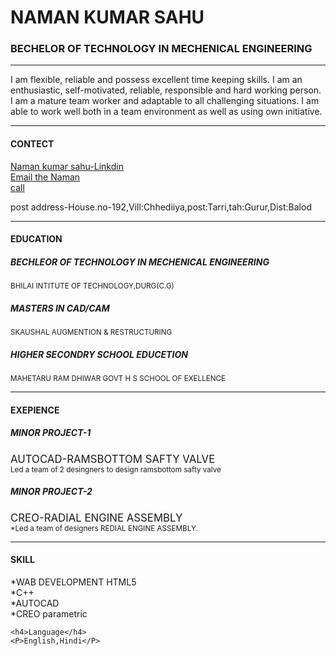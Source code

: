 <!DOCTYPE html>
<html lang="en">
<head>
    <meta charset="UTF-8">
    <meta name="viewport" content="width=device-width, initial-scale=1.0">
    <title>Resume</title>
</head>
<body>
    <a href="A:\image shop.jpg"></a>
    <H1>NAMAN KUMAR SAHU</H1>
    <H3>BECHELOR OF TECHNOLOGY IN MECHENICAL ENGINEERING</H3>
    <HR>
    <p>
    I am flexible, reliable and possess excellent time keeping skills. I am
    an enthusiastic, self-motivated, reliable, responsible and hard
    working person. I am a mature team worker and adaptable to all
    challenging situations. I am able to work well both in a team
    environment as well as using own initiative.
    </p>
    <hr>
    <H4>CONTECT</H4>
    <a href="openthelinkdinprofile:"www.linkedin.com/in/naman-kumar-s-48490b264">Naman kumar sahu-Linkdin </a>
    <br>
    <a href="mailto:"namansonboir1976@gmail.com>Email the Naman</a>
    <br>
    <a href="callme:"9589405633"> call</a>
    <P>post address-House.no-192,Vill:Chhediiya,post:Tarri,tah:Gurur,Dist:Balod</P>
    <hr>
    <h4>EDUCATION</H>
    <H5>BECHLEOR OF TECHNOLOGY IN MECHENICAL ENGINEERING</H5>
    <small>BHILAI INTITUTE OF TECHNOLOGY,DURG(C.G)</small> 
    <h5>MASTERS IN CAD/CAM</h5>
    <small>SKAUSHAL AUGMENTION & RESTRUCTURING</small>
    <H5>HIGHER SECONDRY SCHOOL EDUCETION</H5>
    <small>MAHETARU RAM DHIWAR GOVT H S SCHOOL OF EXELLENCE </small>
    <hr>
    <H4>EXEPIENCE</H4>
    <h5>MINOR PROJECT-1</h5>
    <BIG> AUTOCAD-RAMSBOTTOM SAFTY VALVE</BIG>
    <br>
    <small>Led a team of 2 desingners to design ramsbottom safty valve</small>
    <h5>MINOR PROJECT-2</h5>
    <big>CREO-RADIAL ENGINE ASSEMBLY</big>
    <br>
    <small>*Led a team of designers REDIAL ENGINE ASSEMBLY.</small>
    <hr>
    <h4>SKILL</h4>
    <p>
        *WAB DEVELOPMENT HTML5
        <br>
        *C++
        <br>
        *AUTOCAD
        <br>
        *CREO parametric
    </p>
    
    <h4>Language</h4>
    <P>English,Hindi</P>


</body>
</html>
